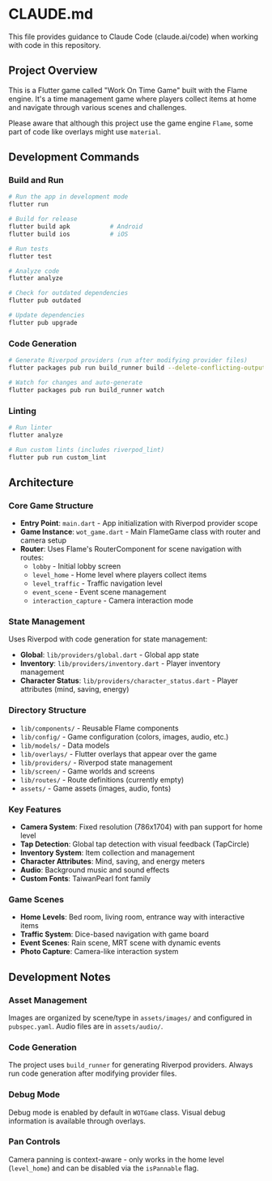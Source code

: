 # CLAUDE.md

This file provides guidance to Claude Code (claude.ai/code) when working with code in this repository.

## Project Overview

This is a Flutter game called "Work On Time Game" built with the Flame engine. It's a time management game where players collect items at home and navigate through various scenes and challenges.

Please aware that although this project use the game engine `Flame`, some part of code like overlays might use `material`.

## Development Commands

### Build and Run

```bash
# Run the app in development mode
flutter run

# Build for release
flutter build apk           # Android
flutter build ios           # iOS

# Run tests
flutter test

# Analyze code
flutter analyze

# Check for outdated dependencies
flutter pub outdated

# Update dependencies
flutter pub upgrade
```

### Code Generation

```bash
# Generate Riverpod providers (run after modifying provider files)
flutter packages pub run build_runner build --delete-conflicting-outputs

# Watch for changes and auto-generate
flutter packages pub run build_runner watch
```

### Linting

```bash
# Run linter
flutter analyze

# Run custom lints (includes riverpod_lint)
flutter pub run custom_lint
```

## Architecture

### Core Game Structure

- **Entry Point**: `main.dart` - App initialization with Riverpod provider scope
- **Game Instance**: `wot_game.dart` - Main FlameGame class with router and camera setup
- **Router**: Uses Flame's RouterComponent for scene navigation with routes:
  - `lobby` - Initial lobby screen
  - `level_home` - Home level where players collect items
  - `level_traffic` - Traffic navigation level
  - `event_scene` - Event scene management
  - `interaction_capture` - Camera interaction mode

### State Management

Uses Riverpod with code generation for state management:

- **Global**: `lib/providers/global.dart` - Global app state
- **Inventory**: `lib/providers/inventory.dart` - Player inventory management
- **Character Status**: `lib/providers/character_status.dart` - Player attributes (mind, saving, energy)

### Directory Structure

- `lib/components/` - Reusable Flame components
- `lib/config/` - Game configuration (colors, images, audio, etc.)
- `lib/models/` - Data models
- `lib/overlays/` - Flutter overlays that appear over the game
- `lib/providers/` - Riverpod state management
- `lib/screen/` - Game worlds and screens
- `lib/routes/` - Route definitions (currently empty)
- `assets/` - Game assets (images, audio, fonts)

### Key Features

- **Camera System**: Fixed resolution (786x1704) with pan support for home level
- **Tap Detection**: Global tap detection with visual feedback (TapCircle)
- **Inventory System**: Item collection and management
- **Character Attributes**: Mind, saving, and energy meters
- **Audio**: Background music and sound effects
- **Custom Fonts**: TaiwanPearl font family

### Game Scenes

- **Home Levels**: Bed room, living room, entrance way with interactive items
- **Traffic System**: Dice-based navigation with game board
- **Event Scenes**: Rain scene, MRT scene with dynamic events
- **Photo Capture**: Camera-like interaction system

## Development Notes

### Asset Management

Images are organized by scene/type in `assets/images/` and configured in `pubspec.yaml`. Audio files are in `assets/audio/`.

### Code Generation

The project uses `build_runner` for generating Riverpod providers. Always run code generation after modifying provider files.

### Debug Mode

Debug mode is enabled by default in `WOTGame` class. Visual debug information is available through overlays.

### Pan Controls

Camera panning is context-aware - only works in the home level (`level_home`) and can be disabled via the `isPannable` flag.
